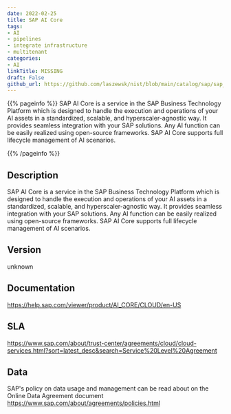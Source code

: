 ```yaml
---
date: 2022-02-25
title: SAP AI Core
tags: 
- AI
- pipelines
- integrate infrastructure
- multitenant
categories: 
- AI
linkTitle: MISSING
draft: False         
github_url: https://github.com/laszewsk/nist/blob/main/catalog/sap/sap_ai_core.yaml
---
```


{{% pageinfo %}}
SAP AI Core is a service in the SAP Business Technology Platform
which is designed to handle the execution and operations of your AI
assets in a standardized, scalable, and hyperscaler-agnostic way. It
provides seamless integration with your SAP solutions. Any AI
function can be easily realized using open-source frameworks.  SAP
AI Core supports full lifecycle management of AI scenarios.

{{% /pageinfo %}}

## Description

SAP AI Core is a service in the SAP Business Technology Platform
which is designed to handle the execution and operations of your AI
assets in a standardized, scalable, and hyperscaler-agnostic way. It
provides seamless integration with your SAP solutions. Any AI
function can be easily realized using open-source frameworks.  SAP
AI Core supports full lifecycle management of AI scenarios.


## Version

unknown

## Documentation

https://help.sap.com/viewer/product/AI_CORE/CLOUD/en-US

## SLA

https://www.sap.com/about/trust-center/agreements/cloud/cloud-services.html?sort=latest_desc&search=Service%20Level%20Agreement

## Data

SAP's policy on data usage and management can be read about on the Online Data Agreement document https://www.sap.com/about/agreements/policies.html
